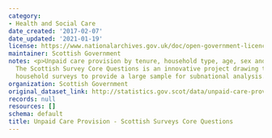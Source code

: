 ```yaml
---
category:
- Health and Social Care
date_created: '2017-02-07'
date_updated: '2021-01-19'
license: https://www.nationalarchives.gov.uk/doc/open-government-licence/version/3/
maintainer: Scottish Government
notes: <p>Unpaid care provision by tenure, household type, age, sex and disability.
  The Scottish Survey Core Questions is an innovative project drawing together multiple
  household surveys to provide a large sample for subnational analysis. </p>
organization: Scottish Government
original_dataset_link: http://statistics.gov.scot/data/unpaid-care-provision-sscq
records: null
resources: []
schema: default
title: Unpaid Care Provision - Scottish Surveys Core Questions
---
```

